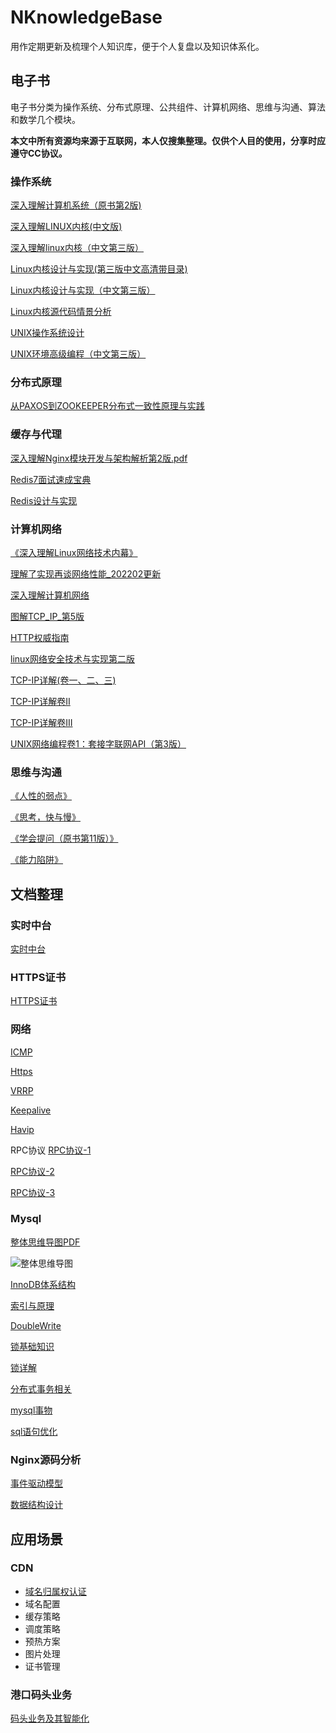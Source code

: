 # NKnowledgeBase

用作定期更新及梳理个人知识库，便于个人复盘以及知识体系化。

## 电子书

电子书分类为操作系统、分布式原理、公共组件、计算机网络、思维与沟通、算法和数学几个模块。

**本文中所有资源均来源于互联网，本人仅搜集整理。仅供个人目的使用，分享时应遵守CC协议。**

### 操作系统

[深入理解计算机系统（原书第2版)](电子书/操作系统/深入理解计算机系统（原书第2版.pdf)

[深入理解LINUX内核(中文版)](电子书/操作系统/深入理解LINUX内核(中文版).pdf)

[深入理解linux内核（中文第三版）](电子书/操作系统/深入理解linux内核（中文第三版）.pdf)

[Linux内核设计与实现(第三版中文高清带目录)](电子书/操作系统/Linux内核设计与实现(第三版中文高清带目录).pdf)

[Linux内核设计与实现（中文第三版）](电子书/操作系统/Linux内核设计与实现（中文第三版）.pdf)

[Linux内核源代码情景分析](电子书/操作系统/Linux内核源代码情景分析.pdf)

[UNIX操作系统设计](电子书/操作系统/UNIX操作系统设计.pdf)

[UNIX环境高级编程（中文第三版）](电子书/操作系统/UNIX环境高级编程（中文第三版）.pdf)

### 分布式原理

[从PAXOS到ZOOKEEPER分布式一致性原理与实践](电子书/分布式原理/从PAXOS到ZOOKEEPER分布式一致性原理与实践.pdf)

### 缓存与代理

[深入理解Nginx模块开发与架构解析第2版.pdf](电子书/缓存与代理/Nginx/深入理解Nginx模块开发与架构解析第2版.pdf)

[Redis7面试速成宝典](电子书/缓存与代理/Redis/Redis7面试速成宝典.pdf)

[Redis设计与实现](电子书/缓存与代理/Redis/Redis设计与实现.pdf)

### 计算机网络

[《深入理解Linux网络技术内幕》](电子书/计算机网络/《深入理解Linux网络技术内幕》.pdf)

[理解了实现再谈网络性能_202202更新](电子书/计算机网络/理解了实现再谈网络性能_202202更新.pdf)

[深入理解计算机网络](电子书/计算机网络/深入理解计算机网络.pdf)

[图解TCP_IP_第5版](电子书/计算机网络/图解TCP_IP_第5版.pdf)

[HTTP权威指南](电子书/计算机网络/HTTP权威指南.pdf)

[linux网络安全技术与实现第二版](电子书/计算机网络/linux网络安全技术与实现第二版.pdf)

[TCP-IP详解(卷一、二、三)](电子书/计算机网络/TCP-IP详解(卷一、二、三).pdf)

[TCP-IP详解卷II](电子书/计算机网络/TCP-IP详解卷II.pdf)

[TCP-IP详解卷III](电子书/计算机网络/TCP-IP详解卷III.pdf)

[UNIX网络编程卷1：套接字联网API（第3版）](电子书/计算机网络/UNIX网络编程卷1：套接字联网API（第3版）.pdf)

### 思维与沟通

[《人性的弱点》](电子书/思维和沟通/《人性的弱点》（卡耐基）.pdf)

[《思考，快与慢》](电子书/思维和沟通/思考，快与慢.pdf)

[《学会提问（原书第11版）》](电子书/思维和沟通/学会提问（原书第11版）[美]尼尔·布朗.pdf)

[《能力陷阱》](电子书/思维和沟通/能力陷阱.pdf)

## 文档整理

### 实时中台

[实时中台](方案文档/实时中台/实时方案.md)

### HTTPS证书

[HTTPS证书](方案文档/https证书/证书梳理.md)

### 网络

[ICMP](方案文档/网络/icmp协议与其应用/icmp协议与应用.md)

[Https](方案文档/网络/https协议/https.md)

[VRRP](方案文档/网络/vrrp协议/vrrp协议.md)

[Keepalive](方案文档/网络/havip和keepalived源码/keeperalive.md)

[Havip](方案文档/网络/havip和keepalived源码/havip.md)

RPC协议
[RPC协议-1](方案文档/网络/rpc/rpc.md)

[RPC协议-2](方案文档/网络/rpc/rpc.md)

[RPC协议-3](方案文档/网络/rpc/rpc.md)

### Mysql

[整体思维导图PDF](方案文档/mysql/mysql思维导图.pdf)

![整体思维导图](方案文档/mysql/mysql.png)

[InnoDB体系结构](方案文档/mysql/Innodb体系架构.docx)

[索引与原理](方案文档/mysql/mysql索引与算法.pdf)

[DoubleWrite](方案文档/mysql/doublewrite.pdf)

[锁基础知识](方案文档/mysql/Mysql锁基础知识.docx)

[锁详解](方案文档/mysql/锁.pdf)

[分布式事务相关](方案文档/mysql/分布式事务解决方案.docx)

[mysql事物](方案文档/mysql/mysql事务.pdf)

[sql语句优化](方案文档/mysql/MYSQL语句优化相关.docx)

### Nginx源码分析

[事件驱动模型](方案文档/nginx/事件驱动模型.pdf)

[数据结构设计](方案文档/nginx/数据结构设计.pdf)

## 应用场景

### CDN

* [域名归属权认证](应用场景/CDN/域名归属权认证/域名所有权认证.md)
* 域名配置
* 缓存策略
* 调度策略
* 预热方案
* 图片处理
* 证书管理

### 港口码头业务

[码头业务及其智能化](应用场景/港口方案/码头业务及其智能化学习笔记.pdf)
